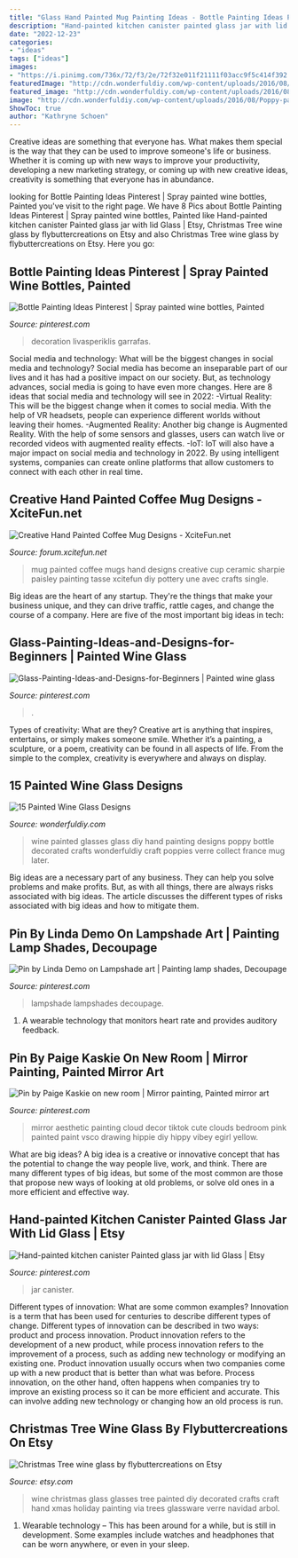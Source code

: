 ```yaml
---
title: "Glass Hand Painted Mug Painting Ideas - Bottle Painting Ideas Pinterest"
description: "Hand-painted kitchen canister painted glass jar with lid glass"
date: "2022-12-23"
categories:
- "ideas"
tags: ["ideas"]
images:
- "https://i.pinimg.com/736x/72/f3/2e/72f32e011f21111f03acc9f5c414f392.jpg"
featuredImage: "http://cdn.wonderfuldiy.com/wp-content/uploads/2016/08/Poppy-painted-wine-glasses.jpg"
featured_image: "http://cdn.wonderfuldiy.com/wp-content/uploads/2016/08/Poppy-painted-wine-glasses.jpg"
image: "http://cdn.wonderfuldiy.com/wp-content/uploads/2016/08/Poppy-painted-wine-glasses.jpg"
ShowToc: true
author: "Kathryne Schoen"
---
```



Creative ideas are something that everyone has. What makes them special is the way that they can be used to improve someone's life or business. Whether it is coming up with new ways to improve your productivity, developing a new marketing strategy, or coming up with new creative ideas, creativity is something that everyone has in abundance.

	

		
looking for Bottle Painting Ideas Pinterest | Spray painted wine bottles, Painted you've visit to the right page. We have 8 Pics about Bottle Painting Ideas Pinterest | Spray painted wine bottles, Painted like Hand-painted kitchen canister Painted glass jar with lid Glass | Etsy, Christmas Tree wine glass by flybuttercreations on Etsy and also Christmas Tree wine glass by flybuttercreations on Etsy. Here you go:
		
    
## Bottle Painting Ideas Pinterest | Spray Painted Wine Bottles, Painted

<img loading=lazy src="https://i.pinimg.com/736x/99/34/0b/99340b379fdfc0f40f506a8f6f0bb4a8.jpg" onerror="this.onerror=null;this.src='https://tse3.mm.bing.net/th?id=OIP.feVJk3q7SsDIaVWg__MFuQHaJ0&amp;pid=15.1';" alt="Bottle Painting Ideas Pinterest | Spray painted wine bottles, Painted">

_Source: pinterest.com_

>decoration livasperiklis garrafas. 

	

Social media and technology: What will be the biggest changes in social media and technology?
Social media has become an inseparable part of our lives and it has had a positive impact on our society. But, as technology advances, social media is going to have even more changes. Here are 8 ideas that social media and technology will see in 2022: 
-Virtual Reality: This will be the biggest change when it comes to social media. With the help of VR headsets, people can experience different worlds without leaving their homes. 
-Augmented Reality: Another big change is Augmented Reality. With the help of some sensors and glasses, users can watch live or recorded videos with augmented reality effects. 
-IoT: IoT will also have a major impact on social media and technology in 2022. By using intelligent systems, companies can create online platforms that allow customers to connect with each other in real time.

    
## Creative Hand Painted Coffee Mug Designs - XciteFun.net

<img loading=lazy src="http://img.xcitefun.net/users/2014/11/365681,xcitefun-coffee-mug-designs-12.jpg" onerror="this.onerror=null;this.src='https://tse3.mm.bing.net/th?id=OIP.w7GSdCZwORtLTaDHd9_7-QHaFj&amp;pid=15.1';" alt="Creative Hand Painted Coffee Mug Designs - XciteFun.net">

_Source: forum.xcitefun.net_

>mug painted coffee mugs hand designs creative cup ceramic sharpie paisley painting tasse xcitefun diy pottery une avec crafts single. 

	

Big ideas are the heart of any startup. They're the things that make your business unique, and they can drive traffic, rattle cages, and change the course of a company. Here are five of the most important big ideas in tech: 

    
## Glass-Painting-Ideas-and-Designs-for-Beginners | Painted Wine Glass

<img loading=lazy src="https://i.pinimg.com/736x/72/f3/2e/72f32e011f21111f03acc9f5c414f392.jpg" onerror="this.onerror=null;this.src='https://tse4.mm.bing.net/th?id=OIP.CY-kDkB0wPjyCH4uVjjmwQHaLH&amp;pid=15.1';" alt="Glass-Painting-Ideas-and-Designs-for-Beginners | Painted wine glass">

_Source: pinterest.com_

>. 

	

Types of creativity: What are they?
Creative art is anything that inspires, entertains, or simply makes someone smile. Whether it’s a painting, a sculpture, or a poem, creativity can be found in all aspects of life. From the simple to the complex, creativity is everywhere and always on display.

    
## 15 Painted Wine Glass Designs

<img loading=lazy src="http://cdn.wonderfuldiy.com/wp-content/uploads/2016/08/Poppy-painted-wine-glasses.jpg" onerror="this.onerror=null;this.src='https://tse1.mm.bing.net/th?id=OIP.rG9_1sRvEt9op3tReC_MwQHaKN&amp;pid=15.1';" alt="15 Painted Wine Glass Designs">

_Source: wonderfuldiy.com_

>wine painted glasses glass diy hand painting designs poppy bottle decorated crafts wonderfuldiy craft poppies verre collect france mug later. 

	

Big ideas are a necessary part of any business. They can help you solve problems and make profits. But, as with all things, there are always risks associated with big ideas. The article discusses the different types of risks associated with big ideas and how to mitigate them.

    
## Pin By Linda Demo On Lampshade Art | Painting Lamp Shades, Decoupage

<img loading=lazy src="https://i.pinimg.com/originals/64/69/a7/6469a72fd8d24f6feeefec1633f65bd4.jpg" onerror="this.onerror=null;this.src='https://tse2.mm.bing.net/th?id=OIP.fJC5uUomVrsWd3-LYcI0lwHaKL&amp;pid=15.1';" alt="Pin by Linda Demo on Lampshade art | Painting lamp shades, Decoupage">

_Source: pinterest.com_

>lampshade lampshades decoupage. 

	

1. A wearable technology that monitors heart rate and provides auditory feedback.

    
## Pin By Paige Kaskie On New Room | Mirror Painting, Painted Mirror Art

<img loading=lazy src="https://i.pinimg.com/736x/41/53/6a/41536abfe5f0e57fa2184c8d365fff00.jpg" onerror="this.onerror=null;this.src='https://tse2.mm.bing.net/th?id=OIP._tjU2N7pw87vdcDgZOZbFAHaNL&amp;pid=15.1';" alt="Pin by Paige Kaskie on new room | Mirror painting, Painted mirror art">

_Source: pinterest.com_

>mirror aesthetic painting cloud decor tiktok cute clouds bedroom pink painted paint vsco drawing hippie diy hippy vibey egirl yellow. 

	

What are big ideas?
A big idea is a creative or innovative concept that has the potential to change the way people live, work, and think. There are many different types of big ideas, but some of the most common are those that propose new ways of looking at old problems, or solve old ones in a more efficient and effective way.

    
## Hand-painted Kitchen Canister Painted Glass Jar With Lid Glass | Etsy

<img loading=lazy src="https://i.pinimg.com/originals/81/b7/22/81b722e96e89437a794a50dd76e4e354.jpg" onerror="this.onerror=null;this.src='https://tse3.mm.bing.net/th?id=OIP.nuV6ZpNYTv13Cc4iK4rfsgHaLG&amp;pid=15.1';" alt="Hand-painted kitchen canister Painted glass jar with lid Glass | Etsy">

_Source: pinterest.com_

>jar canister. 

	

Different types of innovation: What are some common examples?
Innovation is a term that has been used for centuries to describe different types of change. Different types of innovation can be described in two ways: product and process innovation. Product innovation refers to the development of a new product, while process innovation refers to the improvement of a process, such as adding new technology or modifying an existing one. 
Product innovation usually occurs when two companies come up with a new product that is better than what was before. Process innovation, on the other hand, often happens when companies try to improve an existing process so it can be more efficient and accurate. This can involve adding new technology or changing how an old process is run.

    
## Christmas Tree Wine Glass By Flybuttercreations On Etsy

<img loading=lazy src="https://img1.etsystatic.com/000/1/6015483/il_570xN.291080711.jpg" onerror="this.onerror=null;this.src='https://tse3.mm.bing.net/th?id=OIP.ehKGxNpofhHaXtoazFO5kgHaJ4&amp;pid=15.1';" alt="Christmas Tree wine glass by flybuttercreations on Etsy">

_Source: etsy.com_

>wine christmas glass glasses tree painted diy decorated crafts craft hand xmas holiday painting via trees glassware verre navidad arbol. 

	

1. Wearable technology – This has been around for a while, but is still in development. Some examples include watches and headphones that can be worn anywhere, or even in your sleep.

